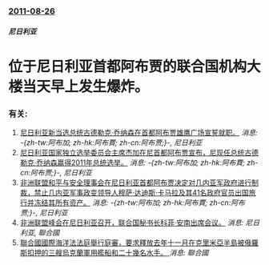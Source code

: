 ### [2011-08-26](/news/2011/08/26/index.md)

##### 尼日利亚
#  位于尼日利亚首都阿布贾的联合国机构大楼当天早上发生爆炸。




### 有关:

1. [尼日利亚新当选总统古德勒克·乔纳森在首都阿布贾雄鹰广场宣誓就职。](/news/2011/05/29/尼日利亚新当选总统古德勒克-乔纳森在首都阿布贾雄鹰广场宣誓就职.md) _消息: -{zh-tw:阿布加; zh-hk:阿布賈; zh-cn:阿布贾;}-, 尼日利亚_
2. [ 尼日利亚国家独立选举委员会主席杰加在尼首都阿布贾宣布，尼现任总统古德勒克·乔纳森赢得2011年总统选举。](/news/2011/04/18/尼日利亚国家独立选举委员会主席杰加在尼首都阿布贾宣布-尼现任总统古德勒克-乔纳森赢得2011年总统选举.md) _消息: -{zh-tw:阿布加; zh-hk:阿布賈; zh-cn:阿布贾;}-, 尼日利亚_
3. [ 非洲联盟和平与安全理事会在尼日利亚首都阿布贾决定对几内亚军政府进行制裁，禁止几内亚军事政变领导人穆萨·达迪斯·卡马拉及其41名政府官员出国旅行并冻结其所有资产。](/news/2009/10/29/非洲联盟和平与安全理事会在尼日利亚首都阿布贾决定对几内亚军政府进行制裁-禁止几内亚军事政变领导人穆萨-达迪斯-卡马拉及.md) _消息: -{zh-tw:阿布加; zh-hk:阿布賈; zh-cn:阿布贾;}-, 尼日利亚_
4. [ 非洲联盟峰会在尼日利亚召开，联合国秘书长科菲·安南出席会议。](/news/2005/01/31/非洲联盟峰会在尼日利亚召开-联合国秘书长科菲-安南出席会议.md) _消息: 尼日利亚, 聯合國_
5. [聯合國國際海洋法法庭舉行庭審，要求釋放去年十一月在克里米亞半島被俄羅斯扣押的三艘烏克蘭軍用艦船和二十幾名水手。 ](/news/2019/05/26/聯合國國際海洋法法庭舉行庭審-要求釋放去年十一月在克里米亞半島被俄羅斯扣押的三艘烏克蘭軍用艦船和二十幾名水手.md) _消息: 聯合國_
